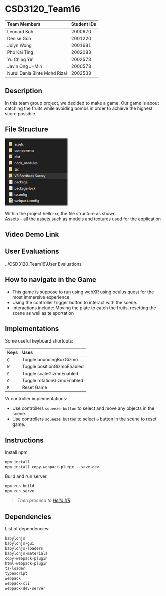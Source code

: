 # CSD3120_Team16
| Team Members                  | Student IDs   |
| :---                          | :---          |
| Leonard Koh                   | 2000670       |
| Denise Goh                    | 2001220       |
| Jolyn Wong                    | 2001681       |
| Pho Kai Ting                  | 2002083       |
| Yu Ching Yin                  | 2002573       |
| Javin Ong J-Min               | 2000578       |
| Nurul Dania Binte Mohd Rizal  | 2002538       |

## Description
In this team group project, we decided to make a game. Our game is about catching the fruits while avoiding bombs in order to achieve the highest score possible.

## File Structure
<p>
  <img src="files.png" width="200" >
</p>
Within the project hello-xr, the file structure as shown<br>
Assets - all the assets such as models and textures used for the application

## Video Demo Link

## User Evaluations 

../CSD3120_Team16\User Evaluations

## How to navigate in the Game

- This game is suppose to run using webXR using oculus quest for the most immersive experience 
- Using the controller trigger button to interact with the scene.
- Interactions include: Moving the plate to catch the fruits, resetting the scene as well as teleportation

## Implementations

Some useful keyboard shortcuts:

| Keys      | Uses |
| :-------- | :--- |
| `Q`       | Toggle boundingBoxGizmo       |
| `W`       | Toggle positionGizmoEnabled   |
| `E`       | Toggle scaleGizmoEnabled      |
| `O`       | Toggle rotationGizmoEnabled   |
| `R`       | Reset Game                    |

Vr controller implementations:

- Use controllers `squeeze button` to select and move any objects in the scene.  
- Use controllers `squeeze button` to select `↻` button in the scene to reset game. 


## Instructions

Install npm
```
npm install
npm install copy-webpack-plugin --save-dev
```
Build and run server
```
npm run build
npm run serve
```
>*Then proceed to [Hello XR](http://localhost:3000/).*

## Dependencies

List of dependencies:

```
babylonjs
babylonjs-gui
babylonjs-loaders
babylonjs-materials
copy-webpack-plugin
html-webpack-plugin
ts-loader
typescript
webpack
webpack-cli
webpack-dev-server
```

